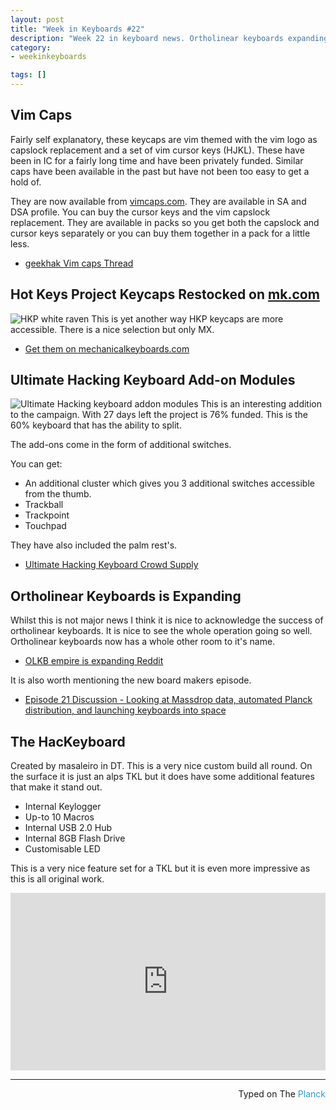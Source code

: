 ```yaml
---
layout: post
title: "Week in Keyboards #22"
description: "Week 22 in keyboard news. Ortholinear keyboards expanding, hkp now back in stock at mk.com."
category: 
- weekinkeyboards

tags: []
---
```


## Vim Caps
Fairly self explanatory, these keycaps are vim themed with the vim logo as capslock replacement and a set of vim cursor keys (HJKL). These have been in IC for a fairly long time and have been privately funded. Similar caps have been available in the past but have not been too easy to get a hold of. 

They are now available from [vimcaps.com](http://vimcaps.com/). They are available in SA and DSA profile. You can buy the cursor keys and the vim capslock replacement. They are available in packs so you get both the capslock and cursor keys separately or you can buy them together in a pack for a little less.

* [geekhak Vim caps Thread](https://geekhack.org/index.php?topic=75747.0)


## Hot Keys Project Keycaps Restocked on [mk.com](https://mechanicalkeyboards.com/shop/index.php?l=product_list&c=74)
![HKP white raven](http://i.imgur.com/0k4vQbj.jpg)
This is yet another way HKP keycaps are more accessible. There is a nice selection but only MX.

* [Get them on mechanicalkeyboards.com](https://mechanicalkeyboards.com/shop/index.php?l=product_list&c=74)

## Ultimate Hacking Keyboard Add-on Modules
![Ultimate Hacking keyboard addon modules](http://i.imgur.com/GFaze7x.jpg)
This is an interesting addition to the campaign. With 27 days left the project is 76% funded. This is the 60% keyboard that has the ability to split.

The add-ons come in the form of additional switches. 

You can get:

* An additional cluster which gives you 3 additional switches accessible from the thumb.
* Trackball
* Trackpoint
* Touchpad

They have also included the palm rest's. 

* [Ultimate Hacking Keyboard Crowd Supply](https://www.crowdsupply.com/ugl/ultimate-hacking-keyboard)

## Ortholinear Keyboards is Expanding
Whilst this is not major news I think it is nice to acknowledge the success of ortholinear keyboards. It is nice to see the whole operation going so well. Ortholinear keyboards now has a whole other room to it's name.

* [OLKB empire is expanding Reddit](https://redd.it/3t1gjg)

It is also worth mentioning the new board makers episode.

* [Episode 21 Discussion - Looking at Massdrop data, automated Planck distribution, and launching keyboards into space](https://soundcloud.com/board-makers/episode-21)

## The HacKeyboard
Created by masaleiro in DT. This is a very nice custom build all round. On the surface it is just an alps TKL but it does have some additional features that make it stand out.

* Internal Keylogger
* Up-to 10 Macros
* Internal USB 2.0 Hub
* Internal 8GB Flash Drive
* Customisable LED

This is a very nice feature set for a TKL but it is even more impressive as this is all original work.

<style>.embed-container { position: relative; padding-bottom: 56.25%; height: 0; overflow: hidden; max-width: 100%; } .embed-container iframe, .embed-container object, .embed-container embed { position: absolute; top: 0; left: 0; width: 100%; height: 100%; }</style><div class='embed-container'><iframe src='https://www.youtube.com/embed//xFs2aE1NKEg' frameborder='0' allowfullscreen></iframe></div>

---------------------------------
 <p style="text-align: right" >Typed on The <font color="#3399CC">Planck</font></p>


